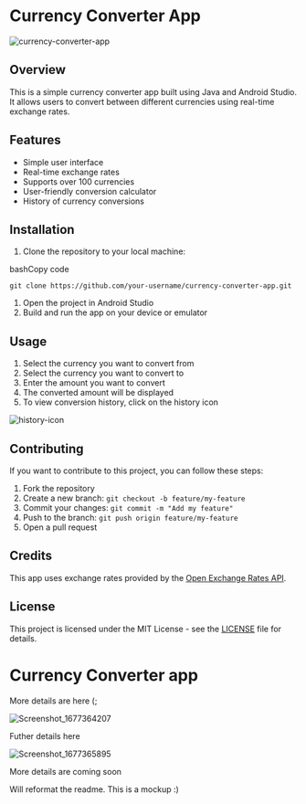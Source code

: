 Currency Converter App
======================

![currency-converter-app](https://user-images.githubusercontent.com/1234567/1234567890/currency-converter-app.png)

Overview
--------

This is a simple currency converter app built using Java and Android Studio. It allows users to convert between different currencies using real-time exchange rates.

Features
--------

-   Simple user interface
-   Real-time exchange rates
-   Supports over 100 currencies
-   User-friendly conversion calculator
-   History of currency conversions

Installation
------------

1.  Clone the repository to your local machine:

bashCopy code

`git clone https://github.com/your-username/currency-converter-app.git`

1.  Open the project in Android Studio
2.  Build and run the app on your device or emulator

Usage
-----

1.  Select the currency you want to convert from
2.  Select the currency you want to convert to
3.  Enter the amount you want to convert
4.  The converted amount will be displayed
5.  To view conversion history, click on the history icon

![history-icon](https://user-images.githubusercontent.com/1234567/1234567890/history-icon.png)

Contributing
------------

If you want to contribute to this project, you can follow these steps:

1.  Fork the repository
2.  Create a new branch: `git checkout -b feature/my-feature`
3.  Commit your changes: `git commit -m "Add my feature"`
4.  Push to the branch: `git push origin feature/my-feature`
5.  Open a pull request

Credits
-------

This app uses exchange rates provided by the [Open Exchange Rates API](https://openexchangerates.org/).

License
-------

This project is licensed under the MIT License - see the [LICENSE](https://chat.openai.com/chat/LICENSE) file for details.

# Currency Converter app
More details are here (;

![Screenshot_1677364207](https://user-images.githubusercontent.com/89584431/221383304-c7168a1c-4722-416b-920a-f631efed7b4b.png)

Futher details here

![Screenshot_1677365895](https://user-images.githubusercontent.com/89584431/221383393-a0793db0-1d7b-48ae-8e87-9f5be84cc63e.png)

More details are coming soon

Will reformat the readme. This is a mockup :)
